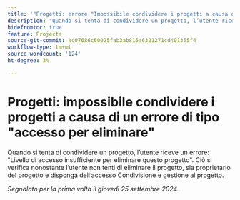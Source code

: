 ```yaml
---
title: '"Progetti: errore "Impossibile condividere i progetti a causa di un accesso per l’eliminazione"'
description: "Quando si tenta di condividere un progetto, l’utente riceve un errore: non si dispone dell’accesso sufficiente per eliminare questo progetto. Ciò si verifica nonostante l’utente non stia tentando di eliminare il progetto, sia proprietario del progetto e disponga dell’accesso Condivisione e gestione al progetto."
hidefromtoc: true
feature: Projects
source-git-commit: ac07686c60025fab3ab815a6321271cd401355f4
workflow-type: tm+mt
source-wordcount: '124'
ht-degree: 3%

---
```



# Progetti: impossibile condividere i progetti a causa di un errore di tipo &quot;accesso per eliminare&quot;

Quando si tenta di condividere un progetto, l’utente riceve un errore: &quot;Livello di accesso insufficiente per eliminare questo progetto&quot;. Ciò si verifica nonostante l’utente non tenti di eliminare il progetto, sia proprietario del progetto e disponga dell’accesso Condivisione e gestione al progetto.

_Segnalato per la prima volta il giovedì 25 settembre 2024._
